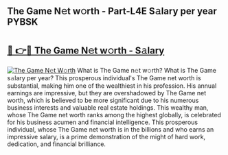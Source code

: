 ## The Game N𝚎t w𝚘rth - Part-L4E S𝚊lary per year PYBSK

# <h2><a href="http://gc2eur.nevu.top/?p=The+Game">🔗 👉🔴 The Game N𝚎t w𝚘rth - S𝚊lary</a></h2>

[![The Game N𝚎t W𝚘rth](https://i.imgur.com/Oavwk0R.jpeg)](http://gc2eur.nevu.top/?p=The+Game)
What is The Game n𝚎t w𝚘rth? What is The Game s𝚊lary per year?
This prosperous individual's The Game net worth is substantial, making him one of the wealthiest in his profession. His annual earnings are impressive, but they are overshadowed by The Game net worth, which is believed to be more significant due to his numerous business interests and valuable real estate holdings. This wealthy man, whose The Game net worth ranks among the highest globally, is celebrated for his business acumen and financial intelligence. This prosperous individual, whose The Game net worth is in the billions and who earns an impressive salary, is a prime demonstration of the might of hard work, dedication, and financial brilliance.
